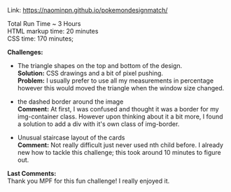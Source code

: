 Link: https://naominpn.github.io/pokemondesignmatch/

Total Run Time ~ 3 Hours
    <br> HTML markup time: 20 minutes
    <br> CSS time: 170 minutes;


<b>Challenges:</b> 
   - The triangle shapes on the top and bottom of the design.
<br> <b>Solution:</b> CSS drawings and a bit of pixel pushing. 
<br><b>Problem:</b> I usually prefer to use all my measurements in percentage however this would moved the triangle when the window size changed. 

   - the dashed border around the image
<br><b>Comment:</b> At first, I was confused and thought it was a border for my img-container class. However upon thinking about it a bit more, I found a solution to add a div with it's own class of img-border. 

   - Unusual staircase layout of the cards
<br><b>Comment:</b> Not really difficult just never used nth child before. I already new how to tackle this challenge; this took around 10 minutes to figure out. 


<b>Last Comments:</b>
<br> Thank you MPF for this fun challenge! I really enjoyed it. 
